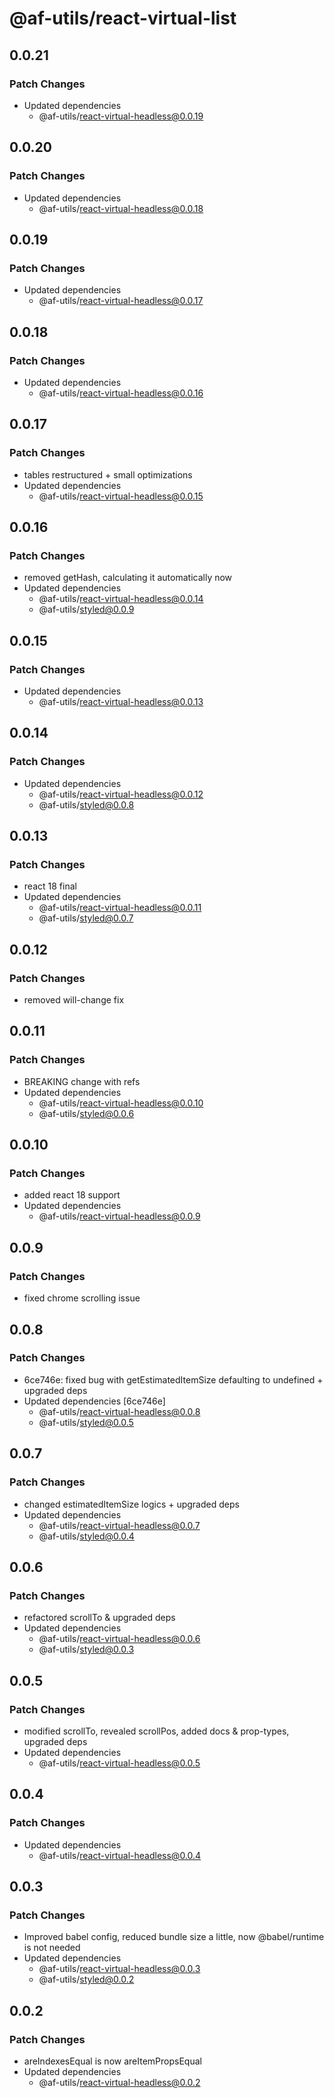 # @af-utils/react-virtual-list

## 0.0.21

### Patch Changes

-   Updated dependencies
    -   @af-utils/react-virtual-headless@0.0.19

## 0.0.20

### Patch Changes

-   Updated dependencies
    -   @af-utils/react-virtual-headless@0.0.18

## 0.0.19

### Patch Changes

-   Updated dependencies
    -   @af-utils/react-virtual-headless@0.0.17

## 0.0.18

### Patch Changes

-   Updated dependencies
    -   @af-utils/react-virtual-headless@0.0.16

## 0.0.17

### Patch Changes

-   tables restructured + small optimizations
-   Updated dependencies
    -   @af-utils/react-virtual-headless@0.0.15

## 0.0.16

### Patch Changes

-   removed getHash, calculating it automatically now
-   Updated dependencies
    -   @af-utils/react-virtual-headless@0.0.14
    -   @af-utils/styled@0.0.9

## 0.0.15

### Patch Changes

-   Updated dependencies
    -   @af-utils/react-virtual-headless@0.0.13

## 0.0.14

### Patch Changes

-   Updated dependencies
    -   @af-utils/react-virtual-headless@0.0.12
    -   @af-utils/styled@0.0.8

## 0.0.13

### Patch Changes

-   react 18 final
-   Updated dependencies
    -   @af-utils/react-virtual-headless@0.0.11
    -   @af-utils/styled@0.0.7

## 0.0.12

### Patch Changes

-   removed will-change fix

## 0.0.11

### Patch Changes

-   BREAKING change with refs
-   Updated dependencies
    -   @af-utils/react-virtual-headless@0.0.10
    -   @af-utils/styled@0.0.6

## 0.0.10

### Patch Changes

-   added react 18 support
-   Updated dependencies
    -   @af-utils/react-virtual-headless@0.0.9

## 0.0.9

### Patch Changes

-   fixed chrome scrolling issue

## 0.0.8

### Patch Changes

-   6ce746e: fixed bug with getEstimatedItemSize defaulting to undefined + upgraded deps
-   Updated dependencies [6ce746e]
    -   @af-utils/react-virtual-headless@0.0.8
    -   @af-utils/styled@0.0.5

## 0.0.7

### Patch Changes

-   changed estimatedItemSize logics + upgraded deps
-   Updated dependencies
    -   @af-utils/react-virtual-headless@0.0.7
    -   @af-utils/styled@0.0.4

## 0.0.6

### Patch Changes

-   refactored scrollTo & upgraded deps
-   Updated dependencies
    -   @af-utils/react-virtual-headless@0.0.6
    -   @af-utils/styled@0.0.3

## 0.0.5

### Patch Changes

-   modified scrollTo, revealed scrollPos, added docs & prop-types, upgraded deps
-   Updated dependencies
    -   @af-utils/react-virtual-headless@0.0.5

## 0.0.4

### Patch Changes

-   Updated dependencies
    -   @af-utils/react-virtual-headless@0.0.4

## 0.0.3

### Patch Changes

-   Improved babel config, reduced bundle size a little, now @babel/runtime is not needed
-   Updated dependencies
    -   @af-utils/react-virtual-headless@0.0.3
    -   @af-utils/styled@0.0.2

## 0.0.2

### Patch Changes

-   areIndexesEqual is now areItemPropsEqual
-   Updated dependencies
    -   @af-utils/react-virtual-headless@0.0.2
